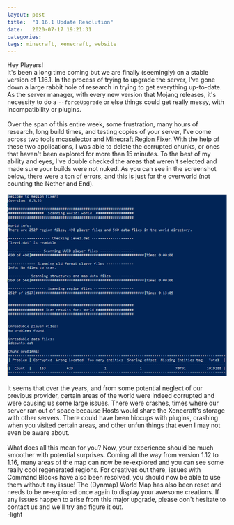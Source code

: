 ```yaml
---
layout: post
title:  "1.16.1 Update Resolution"
date:   2020-07-17 19:21:31
categories: 
tags: minecraft, xenecraft, website
---
```

Hey Players!
<br>
It's been a long time coming but we are finally (seemingly) on a stable version of 1.16.1. In the process of trying to upgrade the server, I've gone down a large rabbit hole of research in trying to get everything up-to-date. As the server manager, with every new version that Mojang releases, it's necessity to do a `--forceUpgrade` or else things could get really messy, with incompatibility or plugins. 
<br><br>
Over the span of this entire week, some frustration, many hours of research, long build times, and testing copies of your server, I've come across two tools <a href="https://github.com/Querz/mcaselector">mcaselector</a> and <a href="https://github.com/Fenixin/Minecraft-Region-Fixer">Minecraft Region Fixer</a>. With the help of these two applications, I was able to delete the corrupted chunks, or ones that haven't been explored for more than 15 minutes. To the best of my ability and eyes, I've double checked the areas that weren't selected and made sure your builds were not nuked.  As you can see in the screenshot below, there were a ton of errors, and this is just for the overworld (not counting the Nether and End). 
<br><br>
<span data-toggle="modal" data-target="#post-display-modal" data-target-size="40" class="clickable"><img class="img-center" src="/images/chunk-fixer.png"></span>
<br><br>
It seems that over the years, and from some potential neglect of our previous provider, certain areas of the world were indeed corrupted and were causing us some large issues. There were crashes, times where our server ran out of space because Hosts would share the Xenecraft's storage with other servers. There could have been hiccups with plugins, crashing when you visited certain areas, and other unfun things that even I may not even be aware about.
<br><br>
What does all this mean for you? Now, your experience should be much smoother with potential surprises. Coming all the way from version 1.12 to 1.16, many areas of the map can now be re-explored and you can see some really cool regenerated regions. For creatives out there, issues with Command Blocks have also been resolved, you should now be able to use them without any issue! The (Dynmap) World Map has also been reset and needs to be re-explored once again to display your awesome creations. If any issues happen to arise from this major upgrade, please don't hesitate to contact us and we'll try and figure it out.
<br>
-<span class="lightSig">light</span>